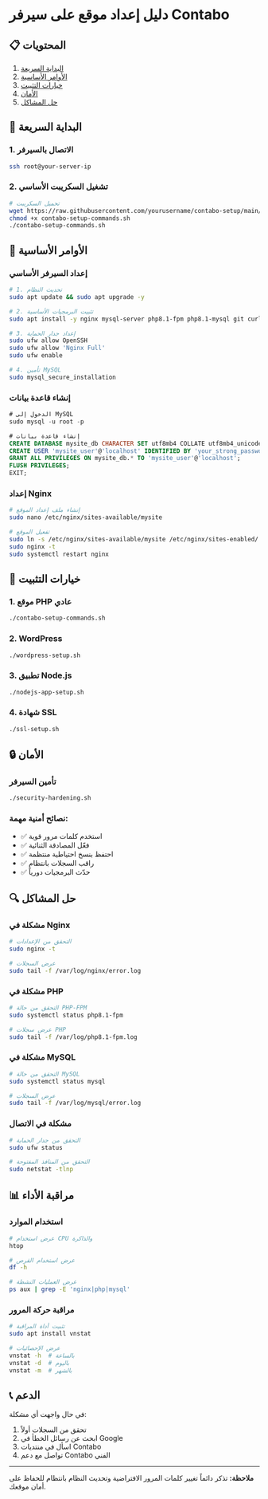 # دليل إعداد موقع على سيرفر Contabo

## 📋 المحتويات

1. [البداية السريعة](#البداية-السريعة)
2. [الأوامر الأساسية](#الأوامر-الأساسية)
3. [خيارات التثبيت](#خيارات-التثبيت)
4. [الأمان](#الأمان)
5. [حل المشاكل](#حل-المشاكل)

## 🚀 البداية السريعة

### 1. الاتصال بالسيرفر
```bash
ssh root@your-server-ip
```

### 2. تشغيل السكريبت الأساسي
```bash
# تحميل السكريبت
wget https://raw.githubusercontent.com/yourusername/contabo-setup/main/contabo-setup-commands.sh
chmod +x contabo-setup-commands.sh
./contabo-setup-commands.sh
```

## 📝 الأوامر الأساسية

### إعداد السيرفر الأساسي
```bash
# 1. تحديث النظام
sudo apt update && sudo apt upgrade -y

# 2. تثبيت البرمجيات الأساسية
sudo apt install -y nginx mysql-server php8.1-fpm php8.1-mysql git curl wget unzip

# 3. إعداد جدار الحماية
sudo ufw allow OpenSSH
sudo ufw allow 'Nginx Full'
sudo ufw enable

# 4. تأمين MySQL
sudo mysql_secure_installation
```

### إنشاء قاعدة بيانات
```sql
# الدخول إلى MySQL
sudo mysql -u root -p

# إنشاء قاعدة بيانات
CREATE DATABASE mysite_db CHARACTER SET utf8mb4 COLLATE utf8mb4_unicode_ci;
CREATE USER 'mysite_user'@'localhost' IDENTIFIED BY 'your_strong_password';
GRANT ALL PRIVILEGES ON mysite_db.* TO 'mysite_user'@'localhost';
FLUSH PRIVILEGES;
EXIT;
```

### إعداد Nginx
```bash
# إنشاء ملف إعداد الموقع
sudo nano /etc/nginx/sites-available/mysite

# تفعيل الموقع
sudo ln -s /etc/nginx/sites-available/mysite /etc/nginx/sites-enabled/
sudo nginx -t
sudo systemctl restart nginx
```

## 🔧 خيارات التثبيت

### 1. موقع PHP عادي
```bash
./contabo-setup-commands.sh
```

### 2. WordPress
```bash
./wordpress-setup.sh
```

### 3. تطبيق Node.js
```bash
./nodejs-app-setup.sh
```

### 4. شهادة SSL
```bash
./ssl-setup.sh
```

## 🔒 الأمان

### تأمين السيرفر
```bash
./security-hardening.sh
```

### نصائح أمنية مهمة:
- ✅ استخدم كلمات مرور قوية
- ✅ فعّل المصادقة الثنائية
- ✅ احتفظ بنسخ احتياطية منتظمة
- ✅ راقب السجلات بانتظام
- ✅ حدّث البرمجيات دورياً

## 🔍 حل المشاكل

### مشكلة في Nginx
```bash
# التحقق من الإعدادات
sudo nginx -t

# عرض السجلات
sudo tail -f /var/log/nginx/error.log
```

### مشكلة في PHP
```bash
# التحقق من حالة PHP-FPM
sudo systemctl status php8.1-fpm

# عرض سجلات PHP
sudo tail -f /var/log/php8.1-fpm.log
```

### مشكلة في MySQL
```bash
# التحقق من حالة MySQL
sudo systemctl status mysql

# عرض السجلات
sudo tail -f /var/log/mysql/error.log
```

### مشكلة في الاتصال
```bash
# التحقق من جدار الحماية
sudo ufw status

# التحقق من المنافذ المفتوحة
sudo netstat -tlnp
```

## 📊 مراقبة الأداء

### استخدام الموارد
```bash
# عرض استخدام CPU والذاكرة
htop

# عرض استخدام القرص
df -h

# عرض العمليات النشطة
ps aux | grep -E 'nginx|php|mysql'
```

### مراقبة حركة المرور
```bash
# تثبيت أداة المراقبة
sudo apt install vnstat

# عرض الإحصائيات
vnstat -h  # بالساعة
vnstat -d  # باليوم
vnstat -m  # بالشهر
```

## 📞 الدعم

في حال واجهت أي مشكلة:
1. تحقق من السجلات أولاً
2. ابحث عن رسائل الخطأ في Google
3. اسأل في منتديات Contabo
4. تواصل مع دعم Contabo الفني

---

**ملاحظة:** تذكر دائماً تغيير كلمات المرور الافتراضية وتحديث النظام بانتظام للحفاظ على أمان موقعك.